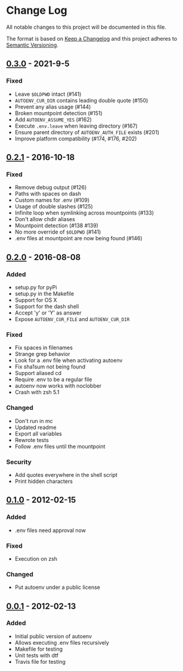 # Change Log
All notable changes to this project will be documented in this file.

The format is based on [Keep a Changelog](http://keepachangelog.com/)
and this project adheres to [Semantic Versioning](http://semver.org/).

## [0.3.0] - 2021-9-5

### Fixed
- Leave `$OLDPWD` intact (#141)
- `AUTOENV_CUR_DIR` contains leading double quote (#150)
- Prevent any alias usage (#144)
- Broken mountpoint detection (#151)
- Add `AUTOENV_ASSUME_YES` (#162)
- Execute `.env.leave` when leaving directory (#167)
- Ensure parent directory of `AUTOENV_AUTH_FILE` exists (#201)
- Improve platform compatibility (#174, #176, #202)

## [0.2.1] - 2016-10-18

### Fixed
- Remove debug output (#126)
- Paths with spaces on dash
- Custom names for .env (#109)
- Usage of double slashes (#125)
- Infinite loop when symlinking across mountpoints (#133)
- Don't allow chdir aliases
- Mountpoint detection (#138 #139)
- No more override of `$OLDPWD` (#141)
- .env files at mountpoint are now being found (#146)

## [0.2.0] - 2016-08-08

### Added
- setup.py for pyPi
- setup.py in the Makefile
- Support for OS X
- Support for the dash shell
- Accept 'y' or 'Y' as answer
- Expose `AUTOENV_CUR_FILE` and `AUTOENV_CUR_DIR`

### Fixed
- Fix spaces in filenames
- Strange grep behavior
- Look for a .env file when activating autoenv
- Fix sha1sum not being found
- Support aliased cd
- Require .env to be a regular file
- autoenv now works with noclobber
- Crash with zsh 5.1

### Changed
- Don't run in mc
- Updated readme
- Export all variables
- Rewrote tests
- Follow .env files until the mountpoint

### Security
- Add quotes everywhere in the shell script
- Print hidden characters

## [0.1.0] - 2012-02-15

### Added
- .env files need approval now

### Fixed
- Execution on zsh

### Changed
- Put autoenv under a public license

## [0.0.1] - 2012-02-13

### Added
- Initial public version of autoenv
- Allows executing .env files recursively
- Makefile for testing
- Unit tests with dtf
- Travis file for testing

[0.0.1]: https://github.com/inishchith/autoenv/releases/tag/v0.0.1
[0.1.0]: https://github.com/inishchith/autoenv/releases/tag/v0.1.0
[0.2.0]: https://github.com/inishchith/autoenv/releases/tag/v0.2.0
[0.2.1]: https://github.com/inishchith/autoenv/releases/tag/v0.2.1
[0.3.0]: https://github.com/inishchith/autoenv/releases/tag/v0.3.0
